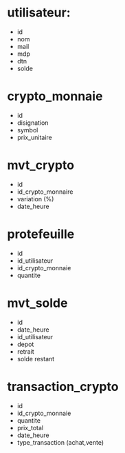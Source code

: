 # utilisateur:
- id
- nom
- mail
- mdp
- dtn
- solde

# crypto_monnaie
- id
- disignation
- symbol
- prix_unitaire

# mvt_crypto
- id
- id_crypto_monnaire
- variation (%)
- date_heure

# protefeuille
- id
- id_utilisateur
- id_crypto_monnaie
- quantite

# mvt_solde
- id
- date_heure
- id_utilisateur
- depot
- retrait
- solde restant

# transaction_crypto
- id
- id_crypto_monnaie
- quantite
- prix_total
- date_heure
- type_transaction (achat,vente)